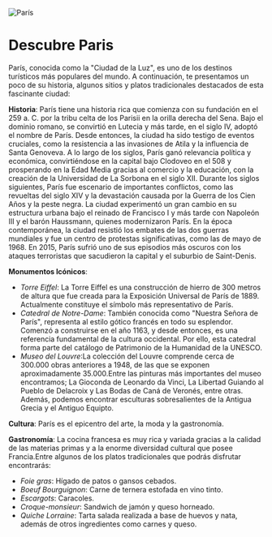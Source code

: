 ![París](https://i.postimg.cc/kXHPLYhy/p.jpg)

# **Descubre Paris**

París, conocida como la "Ciudad de la Luz", es uno de los destinos turísticos más populares del mundo. A continuación, te presentamos un poco de su historia, algunos sitios y platos tradicionales destacados de esta fascinante ciudad:

**Historia**: 
París tiene una historia rica que comienza con su fundación en el 259 a. C. por la tribu celta de los Parisii en la orilla derecha del Sena. Bajo el dominio romano, se convirtió en Lutecia y más tarde, en el siglo IV, adoptó el nombre de París. Desde entonces, la ciudad ha sido testigo de eventos cruciales, como la resistencia a las invasiones de Atila y la influencia de Santa Genoveva. A lo largo de los siglos, París ganó relevancia política y económica, convirtiéndose en la capital bajo Clodoveo en el 508 y prosperando en la Edad Media gracias al comercio y la educación, con la creación de la Universidad de La Sorbona en el siglo XII.
Durante los siglos siguientes, París fue escenario de importantes conflictos, como las revueltas del siglo XIV y la devastación causada por la Guerra de los Cien Años y la peste negra. La ciudad experimentó un gran cambio en su estructura urbana bajo el reinado de Francisco I y más tarde con Napoleón III y el barón Haussmann, quienes modernizaron París. En la época contemporánea, la ciudad resistió los embates de las dos guerras mundiales y fue un centro de protestas significativas, como las de mayo de 1968. En 2015, París sufrió uno de sus episodios más oscuros con los ataques terroristas que sacudieron la capital y el suburbio de Saint-Denis.

**Monumentos Icónicos**: 
- *Torre Eiffel*: La Torre Eiffel es una construcción de hierro de 300 metros de altura que fue creada para la Exposición Universal de París de 1889. Actualmente constituye el símbolo más representativo de París.
- *Catedral de Notre-Dame*: También conocida como "Nuestra Señora de París", representa al estilo gótico francés en todo su esplendor. Comenzó a construirse en el año 1163, y desde entonces, es una referencia fundamental de la cultura occidental. Por ello, esta catedral forma parte del catálogo de Patrimonio de la Humanidad de la UNESCO.
- *Museo del Louvre*:La colección del Louvre comprende cerca de 300.000 obras anteriores a 1948, de las que se exponen aproximadamente 35.000.Entre las pinturas más importantes del museo encontramos; La Gioconda de Leonardo da Vinci, La Libertad Guiando al Pueblo de Delacroix y Las Bodas de Caná de Veronés, entre otras. Además, podemos encontrar esculturas sobresalientes de la Antigua Grecia y el Antiguo Equipto.

**Cultura**: París es el epicentro del arte, la moda y la gastronomía.

**Gastronomía**: La cocina francesa es muy rica y variada gracias a la calidad de las materias primas y a la enorme diversidad cultural que posee Francia.Entre algunos de los platos tradicionales que podrás disfrutar encontrarás:

- *Foie gras*: Hígado de patos o gansos cebados.
- *Boeuf Bourguignon*: Carne de ternera estofada en vino tinto.
- *Escargots*: Caracoles.
- *Croque-monsieur*: Sandwich de jamón y queso horneado.
- *Quiche Lorraine*: Tarta salada realizada a base de huevos y nata, además de otros ingredientes como carnes y queso.